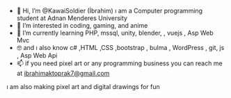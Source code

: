 - 👋 Hi, I’m @KawaiSoldier (İbrahim) ı am a Computer programming student at Adnan Menderes University 
- 👀 I’m interested in coding, gaming, and anime
- 🌱 I’m currently learning PHP, mssql, unity, blender, , vuejs , Asp Web Mvc
- 🤓 and ı also know c# ,HTML ,CSS ,bootstrap , bulma , WordPress ,  git, js , Asp Web Api
- 📫 if you need pixel art or any programming business you can reach me at  ibrahimaktoprak7@gmail.com 

ı am also making pixel art and digital drawings for fun 



